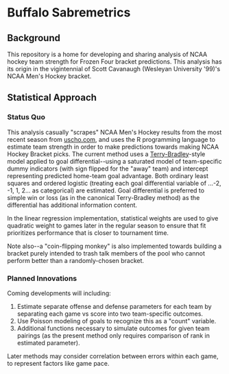 # Buffalo Sabremetrics

## Background

This repository is a home for developing and sharing analysis of NCAA hockey team strength for Frozen Four bracket predictions. This analysis has its origin in the vigintennial of Scott Cavanaugh (Wesleyan University '99)'s NCAA Men's Hockey bracket. 

## Statistical Approach

### Status Quo

This analysis casually "scrapes" NCAA Men's Hockey results from the most recent season from [uscho.com](https://www.uscho.com/), and uses the R programming language to estimate team strength in order to make predictions towards making NCAA Hockey Bracket picks. The current method uses a [Terry-Bradley](https://en.wikipedia.org/wiki/Bradley%E2%80%93Terry_model)-style model applied to goal differential--using a saturated model of team-specific dummy indicators (with sign flipped for the "away" team) and intercept representing predicted home-team goal advantage. Both ordinary least squares and ordered logistic (treating each goal differential variable of ...-2, -1, 1, 2... as categorical) are estimated. Goal differential is preferred to simple win or loss (as in the canonical Terry-Bradley method) as the differential has additional information content.

In the linear regression implementation, statistical weights are used to give quadratic weight to games later in the regular season to ensure that fit prioritizes performance that is closer to tournament time.

Note also--a "coin-flipping monkey" is also implemented towards building a bracket purely intended to trash talk members of the pool who cannot perform better than a randomly-chosen bracket.

### Planned Innovations

Coming developments will including:

1. Estimate separate offense and defense parameters for each team by separating each game vs score into two team-specific outcomes.
2. Use Poisson modeling of goals to recognize this as a "count" variable.
3. Additional functions necessary to simulate outcomes for given team pairings (as the present method only requires comparison of rank in estimated parameter).

Later methods may consider correlation between errors within each game, to represent factors like game pace.
